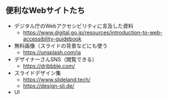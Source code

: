 ## 便利なWebサイトたち
* デジタル庁のWebアクセシビリティに言及した資料
  * https://www.digital.go.jp/resources/introduction-to-web-accessibility-guidebook
* 無料画像（スライドの背景などにも使う
  * https://unsplash.com/ja
* デザイナーさんSNS（閲覧できる）
  * https://dribbble.com/
* スライドデザイン集
  * https://www.slideland.tech/
  * https://design-sli.de/
* UI
